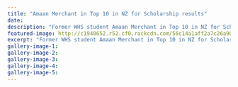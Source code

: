 ```yaml
---
title: "Amaan Merchant in Top 10 in NZ for Scholarship results"
date: 
description: "Former WHS student Amaan Merchant in Top 10 in NZ for Scholarship results, River City Press article on 11/2/16..."
featured-image: http://c1940652.r52.cf0.rackcdn.com/56c14a1aff2a7c26a9000d7a/Amaan-Merchant-top-10-schol-11.2.16.jpg
excerpt: "Former WHS student Amaan Merchant in Top 10 in NZ for Scholarship results, River City Press article on 11/2/16..."
gallery-image-1: 
gallery-image-2: 
gallery-image-3: 
gallery-image-4: 
gallery-image-5: 
---
```

